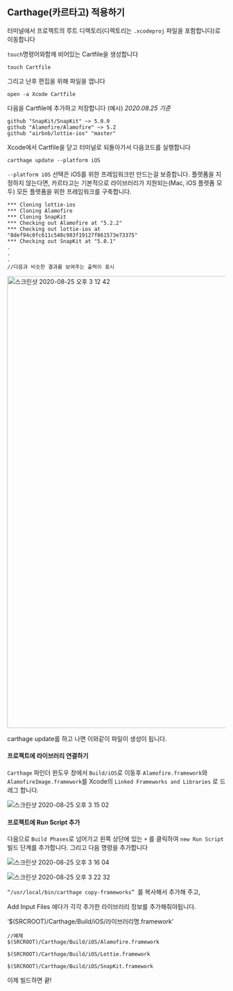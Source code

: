## Carthage(카르타고) 적용하기

터미널에서 프로젝트의 루트 디렉토리(디렉토리는 `.xcodeproj` 파일을 포함합니다)로 이동합니다 



`touch`명령어와함께 비어있는 Cartfile을 생성합니다

```
touch Cartfile
```



그리고 난후 편집을 위해 파일을 엽니다

```
open -a Xcode Cartfile
```



다음을 Cartfile에 추가하고 저장합니다 (예시)  *2020.08.25 기준*

```
github "SnapKit/SnapKit" ~> 5.0.0
github "Alamofire/Alamofire" ~> 5.2
github "airbnb/lottie-ios" "master"
```



Xcode에서 Cartfile을 닫고 터미널로 되돌아가서 다음코드를 실행합니다

```
carthage update --platform iOS
```

`--platform iOS` 선택은 iOS를 위한 프레임워크만 만드는걸 보증합니다. 플렛폼을 지정하지 않는다면, 카르타고는 기본적으로 라이브러리가 지원되는(Mac, iOS 플렛폼 모두) 모든 플렛폼을 위한 프레임워크를 구축합니다.



~~~
*** Cloning lottie-ios
*** Cloning Alamofire
*** Cloning SnapKit
*** Checking out Alamofire at "5.2.2"
*** Checking out lottie-ios at "8def94c0fc611c548c983f19127f861573e73375"
*** Checking out SnapKit at "5.0.1"
.
.
.
//다음과 비슷한 결과를 보여주는 출력이 표시
~~~



<img width="1039" alt="스크린샷 2020-08-25 오후 3 12 42" src="https://user-images.githubusercontent.com/47776915/91129721-6f741800-e6e5-11ea-9e73-6dcf2a2dac36.png">

carthage update를 하고 나면 이와같이 파일이 생성이 됩니다.



#### **프로젝트에 라이브러리 연결하기**

`Carthage` 파인더 윈도우 창에서 `Build/iOS`로 이동후 `Alamofire.framework`와 `AlamofireImage.framework`를 Xcode의 `Linked Frameworks and Libraries` 로 드레그 합니다.

![스크린샷 2020-08-25 오후 3 15 02](https://user-images.githubusercontent.com/47776915/91129918-c24dcf80-e6e5-11ea-88da-dfaf6c557929.png)



#### 프로젝트에 Run Script 추가

다음으로 `Build Phases`로 넘어가고 왼쪽 상단에 있는 `+` 를 클릭하여 `new Run Script `빌드 단계를 추가합니다. 그리고 다음 명령을 추가합니다

![스크린샷 2020-08-25 오후 3 16 04](https://user-images.githubusercontent.com/47776915/91130011-e7424280-e6e5-11ea-920b-35e5ec5aa8e4.png)



![스크린샷 2020-08-25 오후 3 22 32](https://user-images.githubusercontent.com/47776915/91130573-ce865c80-e6e6-11ea-8a17-40bab03ffbde.png)

`“/usr/local/bin/carthage copy-frameworks” `를 복사해서 추가해 주고,

Add Input Files 에다가 각각 추가한 라이브러리 정보를 추가해줘야됩니다.

‘$(SRCROOT)/Carthage/Build/iOS/라이브러리명.framework’



~~~
//예제
$(SRCROOT)/Carthage/Build/iOS/Alamofire.framework

$(SRCROOT)/Carthage/Build/iOS/Lottie.framework

$(SRCROOT)/Carthage/Build/iOS/SnapKit.framework
~~~



이제 빌드하면 끝!